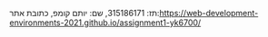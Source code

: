 תז: 315186171,
שם: יותם קומפ,
כתובת אתר:https://web-development-environments-2021.github.io/assignment1-yk6700/ 

